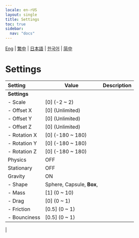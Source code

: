 ```yaml
---
locale: en-rUS
layout: single
title: Settings
toc: true
sidebar:
  nav: "docs"
---
```

[Eng](/dancexr/menu/2025.4/prop/settings) | [繁中](/tw/dancexr/menu/2025.4/prop/settings) | [日本語](/jp/dancexr/menu/2025.4/prop/settings) | [한국어](/kr/dancexr/menu/2025.4/prop/settings) | [简中](/zh/dancexr/menu/2025.4/prop/settings)

# Settings



| Setting | Value | Description |
| :--- | --- | :--- |
|**Settings** | | 
|- Scale | [0] (-2 ~ 2) | 
|- Offset X | [0] (Unlimited) | 
|- Offset Y | [0] (Unlimited) | 
|- Offset Z | [0] (Unlimited) | 
|- Rotation X | [0] (-180 ~ 180) | 
|- Rotation Y | [0] (-180 ~ 180) | 
|- Rotation Z | [0] (-180 ~ 180) | 
| Physics | OFF | 
| Stationary | OFF | 
| Gravity | ON | 
|- Shape | Sphere, Capsule, **Box**,  | 
|- Mass | [1] (0 ~ 10) | 
|- Drag | [0] (0 ~ 1) | 
|- Friction | [0.5] (0 ~ 1) | 
|- Bounciness | [0.5] (0 ~ 1) | 
|
